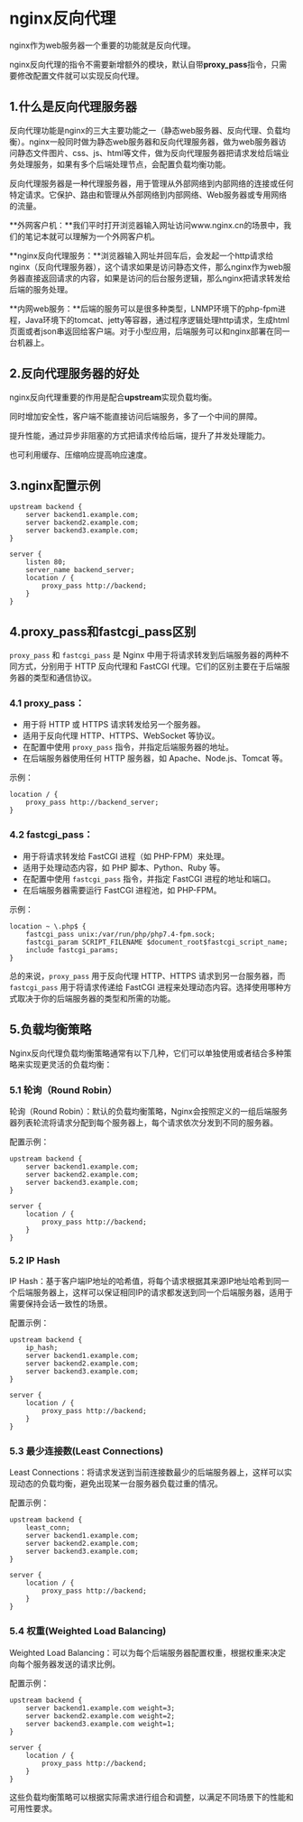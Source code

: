 # nginx反向代理

nginx作为web服务器一个重要的功能就是反向代理。

nginx反向代理的指令不需要新增额外的模块，默认自带**proxy_pass**指令，只需要修改配置文件就可以实现反向代理。

## 1.什么是反向代理服务器

反向代理功能是nginx的三大主要功能之一（静态web服务器、反向代理、负载均衡）。nginx一般同时做为静态web服务器和反向代理服务器，做为web服务器访问静态文件图片、css、js、html等文件，做为反向代理服务器把请求发给后端业务处理服务，如果有多个后端处理节点，会配置负载均衡功能。

反向代理服务器是一种代理服务器，用于管理从外部网络到内部网络的连接或任何特定请求。它保护、路由和管理从外部网络到内部网络、Web服务器或专用网络的流量。

**外网客户机：**我们平时打开浏览器输入网址访问www.nginx.cn的场景中，我们的笔记本就可以理解为一个外网客户机。

**nginx反向代理服务：**浏览器输入网址并回车后，会发起一个http请求给nginx（反向代理服务器），这个请求如果是访问静态文件，那么nginx作为web服务器直接返回请求的内容，如果是访问的后台服务逻辑，那么nginx把请求转发给后端的服务处理。

**内网web服务：**后端的服务可以是很多种类型，LNMP环境下的php-fpm进程，Java环境下的tomcat、jetty等容器，通过程序逻辑处理http请求，生成html页面或者json串返回给客户端。对于小型应用，后端服务可以和nginx部署在同一台机器上。

## 2.反向代理服务器的好处

nginx反向代理重要的作用是配合**upstream**实现负载均衡。

同时增加安全性，客户端不能直接访问后端服务，多了一个中间的屏障。

提升性能，通过异步非阻塞的方式把请求传给后端，提升了并发处理能力。

也可利用缓存、压缩响应提高响应速度。

## 3.nginx配置示例

```nginx
upstream backend {
    server backend1.example.com;
    server backend2.example.com;
    server backend3.example.com;
}

server {
    listen 80;
    server_name backend_server;   
    location / {
        proxy_pass http://backend;
    }
}
```



## 4.proxy_pass和fastcgi_pass区别

`proxy_pass` 和 `fastcgi_pass` 是 Nginx 中用于将请求转发到后端服务器的两种不同方式，分别用于 HTTP 反向代理和 FastCGI 代理。它们的区别主要在于后端服务器的类型和通信协议。

### 4.1 proxy_pass：

- 用于将 HTTP 或 HTTPS 请求转发给另一个服务器。
- 适用于反向代理 HTTP、HTTPS、WebSocket 等协议。
- 在配置中使用 `proxy_pass` 指令，并指定后端服务器的地址。
- 在后端服务器使用任何 HTTP 服务器，如 Apache、Node.js、Tomcat 等。

示例：

```nginx
location / {
    proxy_pass http://backend_server;
}
```

### 4.2 fastcgi_pass：

- 用于将请求转发给 FastCGI 进程（如 PHP-FPM）来处理。
- 适用于处理动态内容，如 PHP 脚本、Python、Ruby 等。
- 在配置中使用 `fastcgi_pass` 指令，并指定 FastCGI 进程的地址和端口。
- 在后端服务器需要运行 FastCGI 进程池，如 PHP-FPM。

示例：

```nginx
location ~ \.php$ {
    fastcgi_pass unix:/var/run/php/php7.4-fpm.sock;
    fastcgi_param SCRIPT_FILENAME $document_root$fastcgi_script_name;
    include fastcgi_params;
}
```

总的来说，`proxy_pass` 用于反向代理 HTTP、HTTPS 请求到另一台服务器，而 `fastcgi_pass` 用于将请求传递给 FastCGI 进程来处理动态内容。选择使用哪种方式取决于你的后端服务器的类型和所需的功能。

## 5.负载均衡策略

Nginx反向代理负载均衡策略通常有以下几种，它们可以单独使用或者结合多种策略来实现更灵活的负载均衡：

### 5.1 轮询（Round Robin）

轮询（Round Robin）：默认的负载均衡策略，Nginx会按照定义的一组后端服务器列表轮流将请求分配到每个服务器上，每个请求依次分发到不同的服务器。

配置示例：

```nginx
upstream backend {
    server backend1.example.com;
    server backend2.example.com;
    server backend3.example.com;
}

server {
    location / {
        proxy_pass http://backend;
    }
}
```

### 5.2 IP Hash

IP Hash：基于客户端IP地址的哈希值，将每个请求根据其来源IP地址哈希到同一个后端服务器上，这样可以保证相同IP的请求都发送到同一个后端服务器，适用于需要保持会话一致性的场景。

配置示例：

```nginx
upstream backend {
    ip_hash;
    server backend1.example.com;
    server backend2.example.com;
    server backend3.example.com;
}

server {
    location / {
        proxy_pass http://backend;
    }
}
```

### 5.3 最少连接数(Least Connections)

Least Connections：将请求发送到当前连接数最少的后端服务器上，这样可以实现动态的负载均衡，避免出现某一台服务器负载过重的情况。

配置示例：

```nginx
upstream backend {
    least_conn;
    server backend1.example.com;
    server backend2.example.com;
    server backend3.example.com;
}

server {
    location / {
        proxy_pass http://backend;
    }
}
```

### 5.4 权重(Weighted Load Balancing)

Weighted Load Balancing：可以为每个后端服务器配置权重，根据权重来决定向每个服务器发送的请求比例。

配置示例：

```nginx
upstream backend {
    server backend1.example.com weight=3;
    server backend2.example.com weight=2;
    server backend3.example.com weight=1;
}

server {
    location / {
        proxy_pass http://backend;
    }
}
```

这些负载均衡策略可以根据实际需求进行组合和调整，以满足不同场景下的性能和可用性要求。